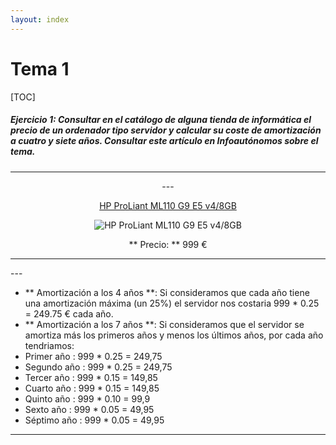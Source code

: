 ```yaml
---
layout: index
---
```



# Tema 1

[TOC]



##### Ejercicio  1: Consultar en el catálogo de alguna tienda de informática el precio de un ordenador tipo servidor y calcular su coste de amortización a cuatro y siete años. Consultar este artículo en Infoautónomos sobre el tema.

---
<center>
---

[HP ProLiant ML110 G9 E5 v4/8GB](https://www.pccomponentes.com/hp-proliant-ml110-g9-e5-v4-8gb)
 
![HP ProLiant ML110 G9 E5 v4/8GB](https://thumb.pccomponentes.com/w-85-85/articles/10/102676/hp-proliant-ml110-g9-e5-v4-8gb-1.jpg)

** Precio: ** 999 € 

---
</center>
---



- ** Amortización a los 4 años **:  Si consideramos que cada año tiene una amortización máxima (un 25%) el servidor nos costaria 999 * 0.25 = 249.75 € cada año.
-  ** Amortización a los 7 años **: Si consideramos que el servidor se amortiza más los primeros años y menos los últimos años, por cada año tendriamos:
 -  Primer año :  999 * 0.25 = 249,75
 -  Segundo año : 999 * 0.25 = 249,75
 -  Tercer año :  999 * 0.15 = 149,85
 -  Cuarto año :  999 * 0.15 = 149,85
 -  Quinto año :  999 * 0.10 = 99,9
 -  Sexto año :   999 * 0.05 = 49,95
 -  Séptimo año : 999 * 0.05 = 49,95


_ _ _ 
